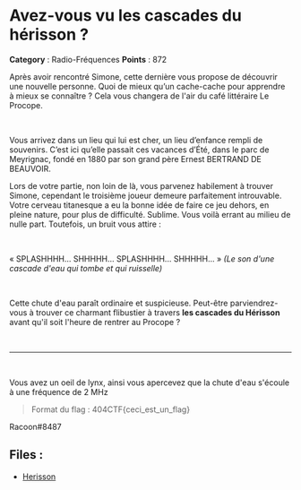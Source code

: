 # Avez-vous vu les cascades du hérisson ?

**Category** : Radio-Fréquences
**Points** : 872

Après avoir rencontré Simone, cette dernière vous propose de découvrir une nouvelle personne. Quoi de mieux qu’un cache-cache pour apprendre à mieux se connaître ? Cela vous changera de l'air du café littéraire  Le Procope.

<p class="space">&nbsp;</p>

Vous arrivez dans un lieu qui lui est cher, un lieu d’enfance rempli de souvenirs. C’est ici qu’elle passait ces vacances d’Été, dans le parc de Meyrignac, fondé en 1880 par son grand père Ernest BERTRAND DE BEAUVOIR.

Lors de votre partie, non loin de là, vous parvenez habilement à trouver Simone, cependant le troisième joueur demeure parfaitement introuvable. Votre cerveau titanesque a eu la bonne idée de faire ce jeu dehors, en pleine nature, pour plus de difficulté. Sublime. Vous voilà errant au milieu de nulle part. Toutefois, un bruit vous attire :

<p class="space">&nbsp;</p>

« SPLASHHHH... SHHHHH... SPLASHHHH... SHHHHH... » _(Le son d'une cascade d'eau qui tombe et qui ruisselle)_

<p class="space">&nbsp;</p>

Cette chute d'eau paraît ordinaire et suspicieuse. Peut-être parviendrez-vous à trouver ce charmant flibustier à travers <b>les cascades du Hérisson</b>  avant qu'il soit l'heure de rentrer au Procope ?

<p class="space">&nbsp;</p>

***
<p class="space">&nbsp;</p>

Vous avez un oeil de lynx, ainsi vous apercevez que la chute d'eau s'écoule à une fréquence de 2 MHz

> Format du flag : 404CTF{ceci_est_un_flag}

<div class="author">Racoon#8487</div>

## Files : 
 - [Herisson](./Herisson)


